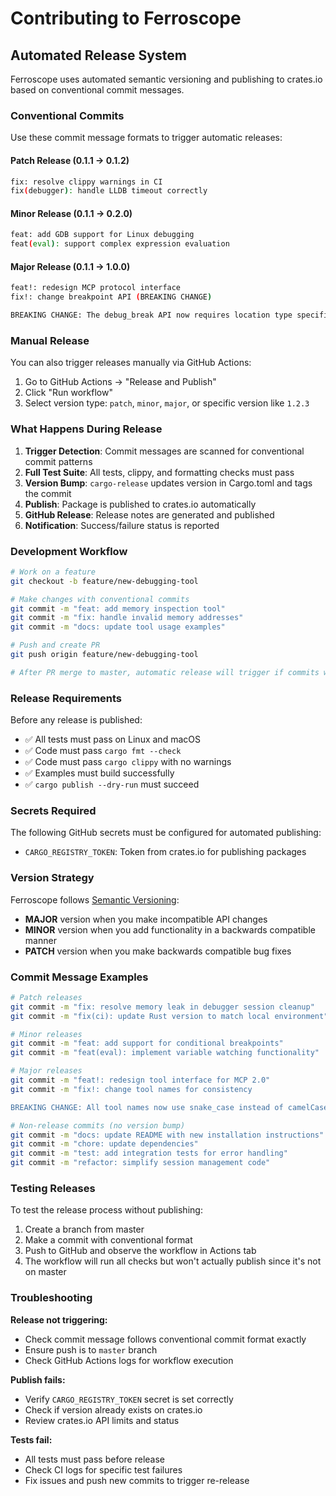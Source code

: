 # Contributing to Ferroscope

## Automated Release System

Ferroscope uses automated semantic versioning and publishing to crates.io based on conventional commit messages.

### Conventional Commits

Use these commit message formats to trigger automatic releases:

#### Patch Release (0.1.1 → 0.1.2)
```bash
fix: resolve clippy warnings in CI
fix(debugger): handle LLDB timeout correctly
```

#### Minor Release (0.1.1 → 0.2.0)
```bash
feat: add GDB support for Linux debugging
feat(eval): support complex expression evaluation
```

#### Major Release (0.1.1 → 1.0.0)
```bash
feat!: redesign MCP protocol interface
fix!: change breakpoint API (BREAKING CHANGE)

BREAKING CHANGE: The debug_break API now requires location type specification
```

### Manual Release

You can also trigger releases manually via GitHub Actions:

1. Go to GitHub Actions → "Release and Publish"
2. Click "Run workflow"
3. Select version type: `patch`, `minor`, `major`, or specific version like `1.2.3`

### What Happens During Release

1. **Trigger Detection**: Commit messages are scanned for conventional commit patterns
2. **Full Test Suite**: All tests, clippy, and formatting checks must pass
3. **Version Bump**: `cargo-release` updates version in Cargo.toml and tags the commit
4. **Publish**: Package is published to crates.io automatically
5. **GitHub Release**: Release notes are generated and published
6. **Notification**: Success/failure status is reported

### Development Workflow

```bash
# Work on a feature
git checkout -b feature/new-debugging-tool

# Make changes with conventional commits
git commit -m "feat: add memory inspection tool"
git commit -m "fix: handle invalid memory addresses"
git commit -m "docs: update tool usage examples"

# Push and create PR
git push origin feature/new-debugging-tool

# After PR merge to master, automatic release will trigger if commits warrant it
```

### Release Requirements

Before any release is published:

- ✅ All tests must pass on Linux and macOS
- ✅ Code must pass `cargo fmt --check`
- ✅ Code must pass `cargo clippy` with no warnings
- ✅ Examples must build successfully
- ✅ `cargo publish --dry-run` must succeed

### Secrets Required

The following GitHub secrets must be configured for automated publishing:

- `CARGO_REGISTRY_TOKEN`: Token from crates.io for publishing packages

### Version Strategy

Ferroscope follows [Semantic Versioning](https://semver.org/):

- **MAJOR** version when you make incompatible API changes
- **MINOR** version when you add functionality in a backwards compatible manner  
- **PATCH** version when you make backwards compatible bug fixes

### Commit Message Examples

```bash
# Patch releases
git commit -m "fix: resolve memory leak in debugger session cleanup"
git commit -m "fix(ci): update Rust version to match local environment"

# Minor releases  
git commit -m "feat: add support for conditional breakpoints"
git commit -m "feat(eval): implement variable watching functionality"

# Major releases
git commit -m "feat!: redesign tool interface for MCP 2.0"
git commit -m "fix!: change tool names for consistency

BREAKING CHANGE: All tool names now use snake_case instead of camelCase"

# Non-release commits (no version bump)
git commit -m "docs: update README with new installation instructions"
git commit -m "chore: update dependencies"
git commit -m "test: add integration tests for error handling"
git commit -m "refactor: simplify session management code"
```

### Testing Releases

To test the release process without publishing:

1. Create a branch from master
2. Make a commit with conventional format
3. Push to GitHub and observe the workflow in Actions tab
4. The workflow will run all checks but won't actually publish since it's not on master

### Troubleshooting

**Release not triggering:**
- Check commit message follows conventional commit format exactly
- Ensure push is to `master` branch
- Check GitHub Actions logs for workflow execution

**Publish fails:**
- Verify `CARGO_REGISTRY_TOKEN` secret is set correctly
- Check if version already exists on crates.io
- Review crates.io API limits and status

**Tests fail:**
- All tests must pass before release
- Check CI logs for specific test failures
- Fix issues and push new commits to trigger re-release